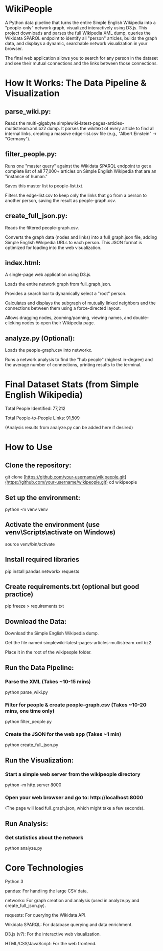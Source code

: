 # WikiPeople

A Python data pipeline that turns the entire Simple English Wikipedia into a "people-only" network graph, visualized interactively using D3.js. This project downloads and parses the full Wikipedia XML dump, queries the Wikidata SPARQL endpoint to identify all "person" articles, builds the graph data, and displays a dynamic, searchable network visualization in your browser.

The final web application allows you to search for any person in the dataset and see their mutual connections and the links between those connections.

# How It Works: The Data Pipeline & Visualization

## parse_wiki.py: 

Reads the multi-gigabyte simplewiki-latest-pages-articles-multistream.xml.bz2 dump. It parses the wikitext of every article to find all internal links, creating a massive edge-list.csv file (e.g., "Albert Einstein" -> "Germany").

## filter_people.py:

Runs one "master query" against the Wikidata SPARQL endpoint to get a complete list of all 77,000+ articles on Simple English Wikipedia that are an "instance of human."

Saves this master list to people-list.txt.

Filters the edge-list.csv to keep only the links that go from a person to another person, saving the result as people-graph.csv.

## create_full_json.py:

Reads the filtered people-graph.csv.

Converts the graph data (nodes and links) into a full_graph.json file, adding Simple English Wikipedia URLs to each person. This JSON format is optimized for loading into the web visualization.

## index.html:

A single-page web application using D3.js.

Loads the entire network graph from full_graph.json.

Provides a search bar to dynamically select a "root" person.

Calculates and displays the subgraph of mutually linked neighbors and the connections between them using a force-directed layout.

Allows dragging nodes, zooming/panning, viewing names, and double-clicking nodes to open their Wikipedia page.

## analyze.py (Optional):

Loads the people-graph.csv into networkx.

Runs a network analysis to find the "hub people" (highest in-degree) and the average number of connections, printing results to the terminal.

# Final Dataset Stats (from Simple English Wikipedia)

Total People Identified: 77,212

Total People-to-People Links: 91,509

(Analysis results from analyze.py can be added here if desired)

# How to Use

## Clone the repository:

git clone [https://github.com/your-username/wikipeople.git](https://github.com/your-username/wikipeople.git)
cd wikipeople

## Set up the environment:

python -m venv venv

## Activate the environment (use venv\Scripts\activate on Windows)

source venv/bin/activate 

## Install required libraries
pip install pandas networkx requests 

## Create requirements.txt (optional but good practice)
pip freeze > requirements.txt 


## Download the Data:

Download the Simple English Wikipedia dump.

Get the file named simplewiki-latest-pages-articles-multistream.xml.bz2.

Place it in the root of the wikipeople folder.

## Run the Data Pipeline:

### Parse the XML (Takes ~10-15 mins)
python parse_wiki.py

### Filter for people & create people-graph.csv (Takes ~10-20 mins, one time only)
python filter_people.py

### Create the JSON for the web app (Takes ~1 min)
python create_full_json.py 


## Run the Visualization:

### Start a simple web server from the wikipeople directory
python -m http.server 8000 

### Open your web browser and go to: http://localhost:8000

(The page will load full_graph.json, which might take a few seconds).

## Run Analysis:

### Get statistics about the network
python analyze.py 


# Core Technologies

Python 3

pandas: For handling the large CSV data.

networkx: For graph creation and analysis (used in analyze.py and create_full_json.py).

requests: For querying the Wikidata API.

Wikidata SPARQL: For database querying and data enrichment.

D3.js (v7): For the interactive web visualization.

HTML/CSS/JavaScript: For the web frontend.
